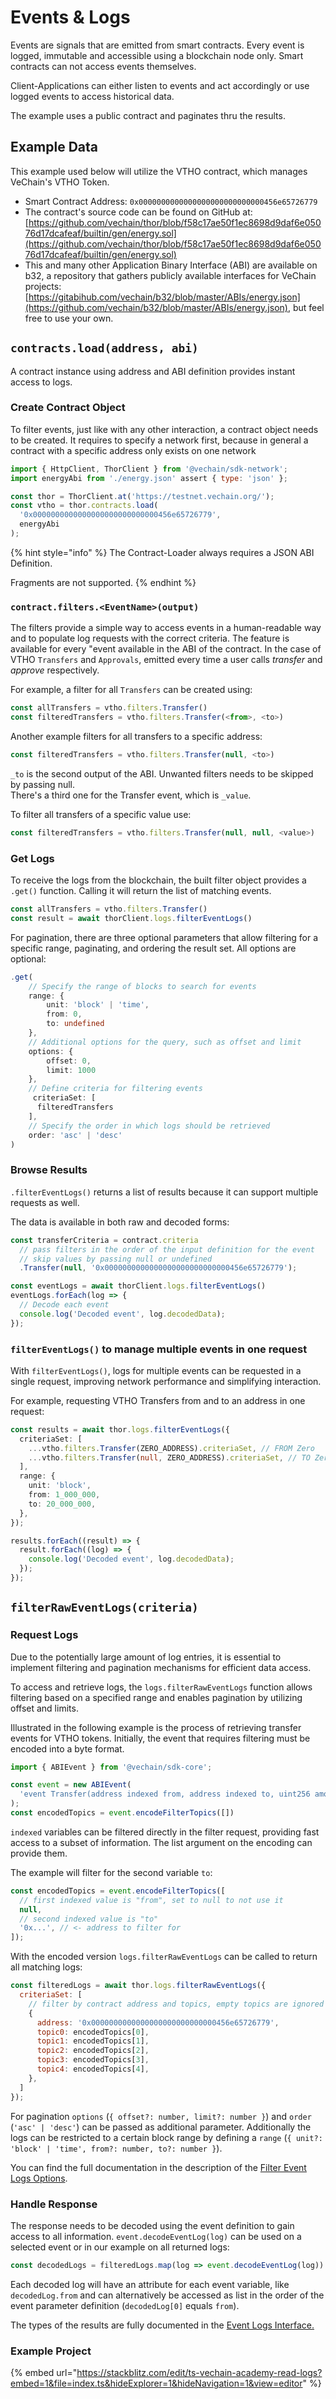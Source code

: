# Events & Logs

Events are signals that are emitted from smart contracts. Every event is logged, immutable and accessible using a blockchain node only. Smart contracts can not access events themselves.

Client-Applications can either listen to events and act accordingly or use logged events to access historical data.

The example uses a public contract and paginates thru the results.

## Example Data

This example used below will utilize the VTHO contract, which manages VeChain's VTHO Token.

* Smart Contract Address: `0x0000000000000000000000000000456e65726779`
* The contract's source code can be found on GitHub at: [https://github.com/vechain/thor/blob/f58c17ae50f1ec8698d9daf6e05076d17dcafeaf/builtin/gen/energy.sol](https://github.com/vechain/thor/blob/f58c17ae50f1ec8698d9daf6e05076d17dcafeaf/builtin/gen/energy.sol)
* This and many other Application Binary Interface (ABI) are available on b32, a repository that gathers publicly available interfaces for VeChain projects: [https://gitabihub.com/vechain/b32/blob/master/ABIs/energy.json](https://github.com/vechain/b32/blob/master/ABIs/energy.json), but feel free to use your own.

## `contracts.load(address, abi)`

A contract instance using address and ABI definition provides instant access to logs.

### Create Contract Object

To filter events, just like with any other interaction, a contract object needs to be created. It requires to specify a network first, because in general a contract with a specific address only exists on one network

```javascript
import { HttpClient, ThorClient } from '@vechain/sdk-network';
import energyAbi from './energy.json' assert { type: 'json' };

const thor = ThorClient.at('https://testnet.vechain.org/');
const vtho = thor.contracts.load(
  '0x0000000000000000000000000000456e65726779',
  energyAbi
);

```

{% hint style="info" %}
The Contract-Loader always requires a JSON ABI Definition.

Fragments are not supported.
{% endhint %}

### `contract.filters.<EventName>(output)`

The filters provide a simple way to access events in a human-readable way and to populate log requests with the correct criteria. The feature is available for every "event available in the ABI of the contract. In the case of VTHO `Transfers` and `Approvals`, emitted every time a user calls _transfer_ and _approve_ respectively.

For example, a filter for all `Transfers` can be created using:

```ts
const allTransfers = vtho.filters.Transfer()
const filteredTransfers = vtho.filters.Transfer(<from>, <to>)
```

Another example filters for all transfers to a specific address:

```ts
const filteredTransfers = vtho.filters.Transfer(null, <to>)
```

`_to` is the second output of the ABI. Unwanted filters needs to be skipped by passing null. \
There's a third one for the Transfer event, which is `_value`.&#x20;

To filter all transfers of a specific value use:

```typescript
const filteredTransfers = vtho.filters.Transfer(null, null, <value>)
```

### Get Logs

To receive the logs from the blockchain, the built filter object provides a `.get()` function. Calling it will return the list of matching events.

```ts
const allTransfers = vtho.filters.Transfer()
const result = await thorClient.logs.filterEventLogs()
```

For pagination, there are three optional parameters that allow filtering for a specific range, paginating, and ordering the result set. All options are optional:

```ts
.get(
    // Specify the range of blocks to search for events
    range: {
        unit: 'block' | 'time', 
        from: 0,
        to: undefined
    },
    // Additional options for the query, such as offset and limit
    options: {
        offset: 0,
        limit: 1000
    },
    // Define criteria for filtering events
     criteriaSet: [
      filteredTransfers
    ],
    // Specify the order in which logs should be retrieved
    order: 'asc' | 'desc'
)
```

### Browse Results

`.filterEventLogs()` returns a list of results because it can support multiple requests as well.

The data is available in both raw and decoded forms:

```ts
const transferCriteria = contract.criteria
  // pass filters in the order of the input definition for the event
  // skip values by passing null or undefined
  .Transfer(null, '0x0000000000000000000000000000456e65726779');

const eventLogs = await thorClient.logs.filterEventLogs()
eventLogs.forEach(log => {
  // Decode each event
  console.log('Decoded event', log.decodedData);
}); 
```


### `filterEventLogs()` to manage multiple events in one request

With `filterEventLogs()`, logs for multiple events can be requested in a single request, improving network performance and simplifying interaction.

For example, requesting VTHO Transfers from and to an address in one request:

```ts
const results = await thor.logs.filterEventLogs({
  criteriaSet: [
    ...vtho.filters.Transfer(ZERO_ADDRESS).criteriaSet, // FROM Zero
    ...vtho.filters.Transfer(null, ZERO_ADDRESS).criteriaSet, // TO Zero
  ],
  range: {
    unit: 'block',
    from: 1_000_000,
    to: 20_000_000,
  },
});

results.forEach((result) => {
  result.forEach((log) => {
    console.log('Decoded event', log.decodedData);
  });
});
```

## `filterRawEventLogs(criteria)`

### Request Logs

Due to the potentially large amount of log entries, it is essential to implement filtering and pagination mechanisms for efficient data access.

To access and retrieve logs, the `logs.filterRawEventLogs` function allows filtering based on a specified range and enables pagination by utilizing offset and limits.

Illustrated in the following example is the process of retrieving transfer events for VTHO tokens. Initially, the event that requires filtering must be encoded into a byte format.

```js
import { ABIEvent } from '@vechain/sdk-core';

const event = new ABIEvent(
  'event Transfer(address indexed from, address indexed to, uint256 amount)'
);
const encodedTopics = event.encodeFilterTopics([])
```

`indexed` variables can be filtered directly in the filter request, providing fast access to a subset of information. The list argument on the encoding can provide them.


The example will filter for the second variable `to`:
```js
const encodedTopics = event.encodeFilterTopics([
  // first indexed value is "from", set to null to not use it
  null,
  // second indexed value is "to"
  '0x...', // <- address to filter for
]);
```

With the encoded version `logs.filterRawEventLogs` can be called to return all matching logs:

```js
const filteredLogs = await thor.logs.filterRawEventLogs({
  criteriaSet: [
    // filter by contract address and topics, empty topics are ignored
    {
      address: '0x0000000000000000000000000000456e65726779',
      topic0: encodedTopics[0],
      topic1: encodedTopics[1],
      topic2: encodedTopics[2],
      topic3: encodedTopics[3],
      topic4: encodedTopics[4],
    },
  ]
});
```

For pagination `options` (`{ offset?: number, limit?: number }`) and `order` (`'asc' | 'desc'`) can be passed as additional parameter. Additionally the logs can be restricted to a certain block range by defining a `range` (`{ unit?: 'block' | 'time', from?: number, to?: number }`).

You can find the full documentation in the description of the [Filter Event Logs Options](https://vechain.github.io/vechain-sdk-js/interfaces/_vechain_sdk_network.EventOptions.html).

### **Handle Response**

The response needs to be decoded using the event definition to gain access to all information. `event.decodeEventLog(log)` can be used on a selected event or in our example on all returned logs:

```js
const decodedLogs = filteredLogs.map(log => event.decodeEventLog(log))
```

Each decoded log will have an attribute for each event variable, like `decodedLog.from` and can alternatively be accessed as list in the order of the event parameter definition (`decodedLog[0]` equals `from`).

The types of the results are fully documented in the [Event Logs Interface.](https://vechain.github.io/vechain-sdk-js/interfaces/_vechain_sdk_network.EventLogs.html)

### Example Project

{% embed url="https://stackblitz.com/edit/ts-vechain-academy-read-logs?embed=1&file=index.ts&hideExplorer=1&hideNavigation=1&view=editor" %}
